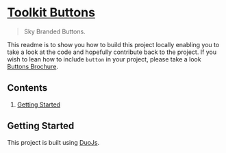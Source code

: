 [Toolkit Buttons](http://skyglobal.github.io/toolkit-buttons/) 
========================

> Sky Branded Buttons.

This readme is to show you how to build this project locally enabling you to take a look at the code and hopefully contribute back to the project.
If you wish to lean how to include `button` in your project, please take a look [Buttons Brochure]().

## Contents

 1. [Getting Started](#getting-started)
 
 
## Getting Started

This project is built using [DuoJs](http://duojs.org/).